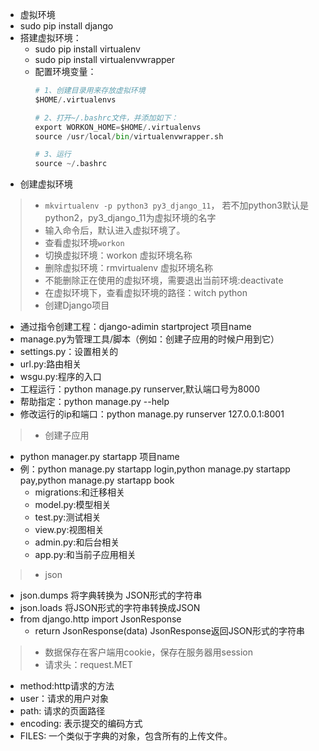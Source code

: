 - 虚拟环境
- sudo pip install django
- 搭建虚拟环境：
  - sudo pip install virtualenv
  - sudo pip install virtualenvwrapper
  - 配置环境变量：
    ```python
    # 1、创建目录用来存放虚拟环境
    $HOME/.virtualenvs
    
    # 2、打开~/.bashrc文件，并添加如下：
    export WORKON_HOME=$HOME/.virtualenvs
    source /usr/local/bin/virtualenvwrapper.sh
    
    # 3、运行
    source ~/.bashrc
    ```
- 创建虚拟环境
>- `mkvirtualenv -p python3 py3_django_11`， 若不加python3默认是python2，py3_django_11为虚拟环境的名字
>- 输入命令后，默认进入虚拟环境了。
>- 查看虚拟环境`workon`
>- 切换虚拟环境：workon 虚拟环境名称
>- 删除虚拟环境：rmvirtualenv 虚拟环境名称
>- 不能删除正在使用的虚拟环境，需要退出当前环境:deactivate
>- 在虚拟环境下，查看虚拟环境的路径：witch python
>- 创建Django项目
  - 通过指令创建工程：django-adimin startproject 项目name
  - manage.py为管理工具/脚本（例如：创建子应用的时候户用到它）
  - settings.py：设置相关的
  - url.py:路由相关
  - wsgu.py:程序的入口
  - 工程运行：python manage.py runserver,默认端口号为8000
  - 帮助指定：python manage.py --help
  - 修改运行的ip和端口：python manage.py runserver 127.0.0.1:8001
>- 创建子应用 
  - python manager.py startapp 项目name
  - 例：python manage.py startapp login,python manage.py startapp pay,python manage.py startapp book
    - migrations:和迁移相关
    - model.py:模型相关
    - test.py:测试相关
    - view.py:视图相关
    - admin.py:和后台相关
    - app.py:和当前子应用相关
>- json
  - json.dumps 将字典转换为 JSON形式的字符串
  - json.loads 将JSON形式的字符串转换成JSON
  - from django.http import JsonResponse
    - return JsonResponse(data)  JsonResponse返回JSON形式的字符串
>- 数据保存在客户端用cookie，保存在服务器用session
>- 请求头：request.MET
  - method:http请求的方法
  - user：请求的用户对象
  - path: 请求的页面路径
  - encoding: 表示提交的编码方式
  - FILES: 一个类似于字典的对象，包含所有的上传文件。
